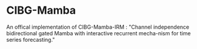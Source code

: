 # CIBG-Mamba
An offical implementation of CIBG-Mamba-IRM : "Channel independence bidirectional gated Mamba with interactive recurrent mecha-nism for time series forecasting."
